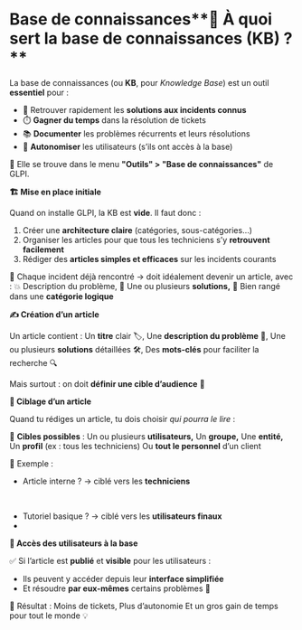 # Base de connaissances**🧐 À quoi sert la base de connaissances (KB) ?**

La base de connaissances (ou **KB**, pour *Knowledge Base*) est un outil **essentiel** pour :

- 🔎 Retrouver rapidement les **solutions aux incidents connus**
- ⏱️ **Gagner du temps** dans la résolution de tickets
- 📚 **Documenter** les problèmes récurrents et leurs résolutions
- 💬 **Autonomiser** les utilisateurs (s’ils ont accès à la base)

📌 Elle se trouve dans le menu **"Outils" > "Base de connaissances"** de GLPI.



**🏗️ Mise en place initiale**

Quand on installe GLPI, la KB est **vide**. Il faut donc :

1.  Créer une **architecture claire** (catégories, sous-catégories…)
2.  Organiser les articles pour que tous les techniciens s’y **retrouvent facilement**
3.  Rédiger des **articles simples et efficaces** sur les incidents courants

🔁 Chaque incident déjà rencontré → doit idéalement devenir un article, avec : 💥 Description du problème, 🔧 Une ou plusieurs **solutions,** 📂 Bien rangé dans une **catégorie logique**



**✍️ Création d’un article**

Un article contient : Un **titre** clair 🏷️, Une **description du problème** 📝, Une ou plusieurs **solutions** détaillées 🛠️, Des **mots-clés** pour faciliter la recherche 🔍

Mais surtout : on doit **définir une cible d’audience** 🎯



**🎯 Ciblage d’un article**

Quand tu rédiges un article, tu dois choisir *qui pourra le lire* :

👤 **Cibles possibles** : Un ou plusieurs **utilisateurs,** Un **groupe,** Une **entité,** Un **profil** (ex : tous les techniciens) Ou **tout le personnel** d’un client

🧩 Exemple :

- Article interne ? → ciblé vers les **techniciens**

&nbsp;

- Tutoriel basique ? → ciblé vers les **utilisateurs finaux**
- 

**👥 Accès des utilisateurs à la base**

✅ Si l’article est **publié** et **visible** pour les utilisateurs :

- Ils peuvent y accéder depuis leur **interface simplifiée**
- Et résoudre **par eux-mêmes** certains problèmes 🙌

🎯 Résultat : Moins de tickets, Plus d’autonomie Et un gros gain de temps pour tout le monde 💡
